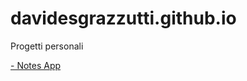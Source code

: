 # davidesgrazzutti.github.io

Progetti personali 

[- Notes App](https://github.com/davidesgrazzutti/angular-notes-app)
